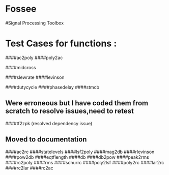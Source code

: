 # Fossee
#Signal Processing Toolbox
# Test Cases for functions :
####ac2poly
####poly2ac

####midcross

####slewrate
####levinson




####dutycycle
####phasedelay
####stmcb
## Were erroneous but I have coded them from scratch to resolve issues,need to retest
####tf2zpk (resolved dependency issue)




## Moved to documentation
####ac2rc
####statelevels
####lsf2poly
####mag2db
####rlevinson
####pow2db
####eqtflength 
####db
####db2pow
####peak2rms
####rc2poly
####rms
####schurrc
####poly2lsf
####poly2rc
####lar2rc
####rc2lar
####rc2ac